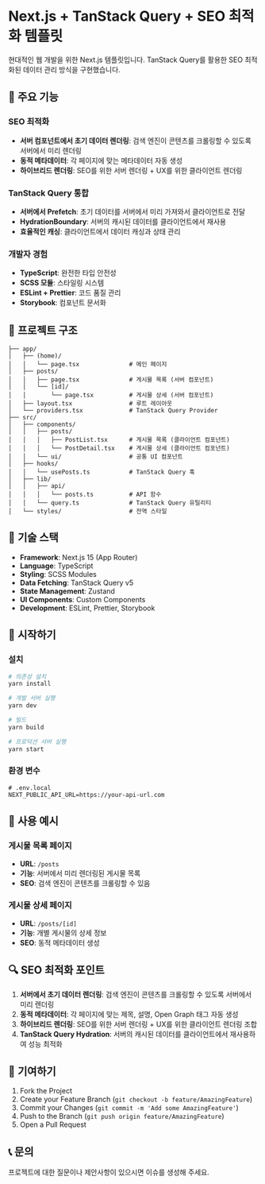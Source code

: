 # Next.js + TanStack Query + SEO 최적화 템플릿

현대적인 웹 개발을 위한 Next.js 템플릿입니다. TanStack Query를 활용한 SEO 최적화된 데이터 관리 방식을 구현했습니다.

## 🚀 주요 기능

### SEO 최적화

- **서버 컴포넌트에서 초기 데이터 렌더링**: 검색 엔진이 콘텐츠를 크롤링할 수 있도록 서버에서 미리 렌더링
- **동적 메타데이터**: 각 페이지에 맞는 메타데이터 자동 생성
- **하이브리드 렌더링**: SEO를 위한 서버 렌더링 + UX를 위한 클라이언트 렌더링

### TanStack Query 통합

- **서버에서 Prefetch**: 초기 데이터를 서버에서 미리 가져와서 클라이언트로 전달
- **HydrationBoundary**: 서버의 캐시된 데이터를 클라이언트에서 재사용
- **효율적인 캐싱**: 클라이언트에서 데이터 캐싱과 상태 관리

### 개발자 경험

- **TypeScript**: 완전한 타입 안전성
- **SCSS 모듈**: 스타일링 시스템
- **ESLint + Prettier**: 코드 품질 관리
- **Storybook**: 컴포넌트 문서화

## 📁 프로젝트 구조

```
├── app/
│   ├── (home)/
│   │   └── page.tsx              # 메인 페이지
│   ├── posts/
│   │   ├── page.tsx              # 게시물 목록 (서버 컴포넌트)
│   │   └── [id]/
│   │       └── page.tsx          # 게시물 상세 (서버 컴포넌트)
│   ├── layout.tsx                # 루트 레이아웃
│   └── providers.tsx             # TanStack Query Provider
├── src/
│   ├── components/
│   │   ├── posts/
│   │   │   ├── PostList.tsx      # 게시물 목록 (클라이언트 컴포넌트)
│   │   │   └── PostDetail.tsx    # 게시물 상세 (클라이언트 컴포넌트)
│   │   └── ui/                   # 공통 UI 컴포넌트
│   ├── hooks/
│   │   └── usePosts.ts           # TanStack Query 훅
│   ├── lib/
│   │   ├── api/
│   │   │   └── posts.ts          # API 함수
│   │   └── query.ts              # TanStack Query 유틸리티
│   └── styles/                   # 전역 스타일
```

## 🔧 기술 스택

- **Framework**: Next.js 15 (App Router)
- **Language**: TypeScript
- **Styling**: SCSS Modules
- **Data Fetching**: TanStack Query v5
- **State Management**: Zustand
- **UI Components**: Custom Components
- **Development**: ESLint, Prettier, Storybook

## 🚀 시작하기

### 설치

```bash
# 의존성 설치
yarn install

# 개발 서버 실행
yarn dev

# 빌드
yarn build

# 프로덕션 서버 실행
yarn start
```

### 환경 변수

```env
# .env.local
NEXT_PUBLIC_API_URL=https://your-api-url.com
```

## 📖 사용 예시

### 게시물 목록 페이지

- **URL**: `/posts`
- **기능**: 서버에서 미리 렌더링된 게시물 목록
- **SEO**: 검색 엔진이 콘텐츠를 크롤링할 수 있음

### 게시물 상세 페이지

- **URL**: `/posts/[id]`
- **기능**: 개별 게시물의 상세 정보
- **SEO**: 동적 메타데이터 생성

## 🔍 SEO 최적화 포인트

1. **서버에서 초기 데이터 렌더링**: 검색 엔진이 콘텐츠를 크롤링할 수 있도록 서버에서 미리 렌더링
2. **동적 메타데이터**: 각 페이지에 맞는 제목, 설명, Open Graph 태그 자동 생성
3. **하이브리드 렌더링**: SEO를 위한 서버 렌더링 + UX를 위한 클라이언트 렌더링 조합
4. **TanStack Query Hydration**: 서버의 캐시된 데이터를 클라이언트에서 재사용하여 성능 최적화

## 🤝 기여하기

1. Fork the Project
2. Create your Feature Branch (`git checkout -b feature/AmazingFeature`)
3. Commit your Changes (`git commit -m 'Add some AmazingFeature'`)
4. Push to the Branch (`git push origin feature/AmazingFeature`)
5. Open a Pull Request

## 📞 문의

프로젝트에 대한 질문이나 제안사항이 있으시면 이슈를 생성해 주세요.
